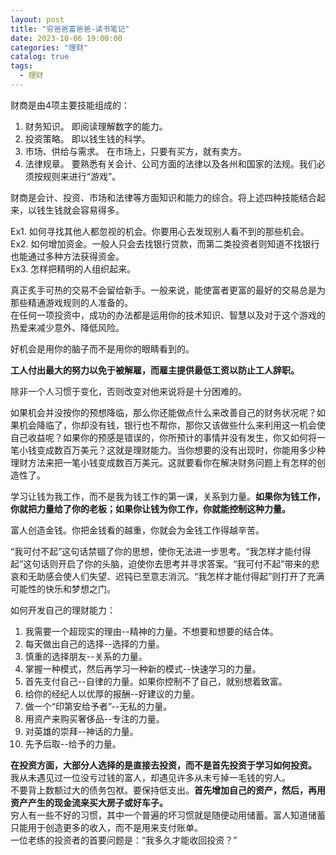 ```yaml
---
layout: post
title: "穷爸爸富爸爸-读书笔记"
date: 2023-10-06 19:00:00
categories: "理财"
catalog: true
tags:
  - 理财
---
```


财商是由4项主要技能组成的：
1. 财务知识。 即阅读理解数字的能力。  
2. 投资策略。 即以钱生钱的科学。  
3. 市场、供给与需求。 在市场上，只要有买方，就有卖方。  
4. 法律规章。 要熟悉有关会计、公司方面的法律以及各州和国家的法规。我们必须按规则来进行“游戏”。  

财商是会计、投资、市场和法律等方面知识和能力的综合。将上述四种技能结合起来，以钱生钱就会容易得多。  

Ex1. 如何寻找其他人都忽视的机会。你要用心去发现别人看不到的那些机会。  
Ex2. 如何增加资金。一般人只会去找银行贷款，而第二类投资者则知道不找银行也能通过多种方法获得资金。  
Ex3. 怎样把精明的人组织起来。  

真正炙手可热的交易不会留给新手。一般来说，能使富者更富的最好的交易总是为那些精通游戏规则的人准备的。  
在任何一项投资中，成功的办法都是运用你的技术知识、智慧以及对于这个游戏的热爱来减少意外、降低风险。  

好机会是用你的脑子而不是用你的眼睛看到的。  

**工人付出最大的努力以免于被解雇，而雇主提供最低工资以防止工人辞职。**   

除非一个人习惯于变化，否则改变对他来说将是十分困难的。  


如果机会并没按你的预想降临，那么你还能做点什么来改善自己的财务状况呢？如果机会降临了，你却没有钱，银行也不帮你，那你又该做些什么来利用这一机会使自己收益呢？如果你的预感是错误的，你所预计的事情并没有发生，你又如何将一笔小钱变成数百万美元？这就是理财能力。当你想要的没有出现时，你能用多少种理财方法来把一笔小钱变成数百万美元。这就要看你在解决财务问题上有怎样的创造性了。  

学习让钱为我工作，而不是我为钱工作的第一课，关系到力量。**如果你为钱工作，你就把力量给了你的老板；如果你让钱为你工作，你就能控制这种力量。**  

富人创造金钱。你把金钱看的越重，你就会为金钱工作得越辛苦。  

“我可付不起”这句话禁锢了你的思想，使你无法进一步思考。“我怎样才能付得起”这句话则开启了你的头脑，迫使你去思考并寻求答案。“我可付不起”带来的悲哀和无助感会使人们失望、迟钝已至意志消沉。“我怎样才能付得起”则打开了充满可能性的快乐和梦想之门。    

如何开发自己的理财能力：  
1. 我需要一个超现实的理由--精神的力量。不想要和想要的结合体。      
2. 每天做出自己的选择--选择的力量。  
3. 慎重的选择朋友--关系的力量。  
4. 掌握一种模式，然后再学习一种新的模式--快速学习的力量。  
5. 首先支付自己--自律的力量。如果你控制不了自己，就别想着致富。  
6. 给你的经纪人以优厚的报酬--好建议的力量。  
7. 做一个“印第安给予者”--无私的力量。  
8. 用资产来购买奢侈品--专注的力量。  
9. 对英雄的崇拜--神话的力量。  
10. 先予后取--给予的力量。  

**在投资方面，大部分人选择的是直接去投资，而不是首先投资于学习如何投资。**     
我从未遇见过一位没亏过钱的富人，却遇见许多从未亏掉一毛钱的穷人。  
不要背上数额过大的债务包袱。要保持低支出。**首先增加自己的资产，然后，再用资产产生的现金流来买大房子或好车子。**  
穷人有一些不好的习惯，其中一个普遍的坏习惯就是随便动用储蓄。富人知道储蓄只能用于创造更多的收入，而不是用来支付账单。  
一位老练的投资者的首要问题是：“我多久才能收回投资？”  
